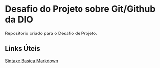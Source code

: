 # Desafio do Projeto sobre  Git/Github da DIO
Repositorio criado para o Desafio de Projeto.


## Links Úteis
[Sintaxe Basica Markdown](https://github.com/EdvarDev/dio-desafio-github-primeiro-repositorio/edit/main/README.md)
